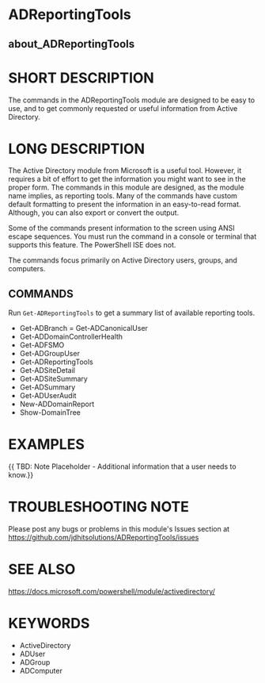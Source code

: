 # ADReportingTools

## about_ADReportingTools

# SHORT DESCRIPTION

The commands in the ADReportingTools module are designed to be easy to use, and to get commonly requested or useful information from Active Directory.

# LONG DESCRIPTION

The Active Directory module from Microsoft is a useful tool. However, it requires a bit of effort to get the information you might want to see in the proper form. The commands in this module are designed, as the module name implies, as reporting tools. Many of the commands have custom default formatting to present the information in an easy-to-read format. Although, you can also export or convert the output.

Some of the commands present information to the screen using ANSI escape sequences. You must run the command in a console or terminal that supports this feature. The PowerShell ISE does not.

The commands focus primarily on Active Directory users, groups, and computers.

## COMMANDS

Run `Get-ADReportingTools` to get a summary list of available reporting tools.

+ Get-ADBranch
= Get-ADCanonicalUser
+ Get-ADDomainControllerHealth
+ Get-ADFSMO
+ Get-ADGroupUser
+ Get-ADReportingTools
+ Get-ADSiteDetail
+ Get-ADSiteSummary
+ Get-ADSummary
+ Get-ADUserAudit
+ New-ADDomainReport
+ Show-DomainTree

# EXAMPLES

{{ TBD: Note Placeholder - Additional information that a user needs to know.}}

# TROUBLESHOOTING NOTE

Please post any bugs or problems in this module's Issues section at https://github.com/jdhitsolutions/ADReportingTools/issues

# SEE ALSO

https://docs.microsoft.com/powershell/module/activedirectory/

# KEYWORDS

- ActiveDirectory
- ADUser
- ADGroup
- ADComputer
